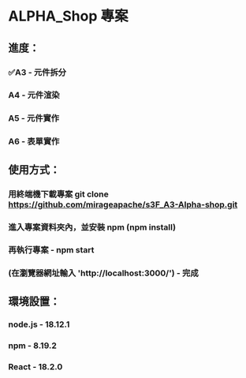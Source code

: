 # ALPHA_Shop 專案

## 進度：

### ✅A3 - 元件拆分

### A4 - 元件渲染

### A5 - 元件實作

### A6 - 表單實作

## 使用方式：

### 用終端機下載專案 git clone https://github.com/mirageapache/s3F_A3-Alpha-shop.git

### 進入專案資料夾內，並安裝 npm (npm install)

### 再執行專案 - npm start

### (在瀏覽器網址輸入 'http://localhost:3000/') - 完成

## 環境設置：

### node.js - 18.12.1

### npm - 8.19.2

### React - 18.2.0
